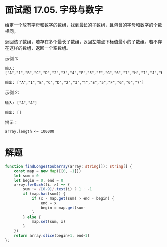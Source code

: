 # 面试题 17.05.  字母与数字
给定一个放有字母和数字的数组，找到最长的子数组，且包含的字母和数字的个数相同。

返回该子数组，若存在多个最长子数组，返回左端点下标值最小的子数组。若不存在这样的数组，返回一个空数组。

示例 1:
```
输入: ["A","1","B","C","D","2","3","4","E","5","F","G","6","7","H","I","J","K","L","M"]

输出: ["A","1","B","C","D","2","3","4","E","5","F","G","6","7"]
```
示例 2:
```
输入: ["A","A"]

输出: []
```
提示：
```
array.length <= 100000
```
# 解题
```ts
function findLongestSubarray(array: string[]): string[] {
    const map = new Map([[0, -1]])
    let sum = 0
    let begin = 0, end = 0
    array.forEach((i, x) => {
        sum += /[0-9]/.test(i) ? 1 : -1
        if (map.has(sum)) {
            if (x - map.get(sum) > end - begin) {
                end = x
                begin = map.get(sum)
            }
        } else {
            map.set(sum, x)
        }
    })
    return array.slice(begin+1, end+1)
};
```